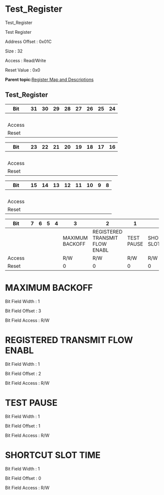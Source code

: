 # Test\_Register

Test\_Register

Test Register

Address Offset : 0x01C

Size : 32

Access : Read/Write

Reset Value : 0x0

**Parent topic:**[Register Map and Descriptions](GUID-521EA668-4C02-4A74-927B-B4C8D92B9489.md)

## Test\_Register

|Bit |31|30|29|28|27|26|25|24|
|----|---|---|---|---|---|---|---|---|
| | | | | | | | | |
|Access | | | | | | | | |
|Reset | | | | | | | | |

|Bit |23|22|21|20|19|18|17|16|
|----|---|---|---|---|---|---|---|---|
| | | | | | | | | |
|Access | | | | | | | | |
|Reset | | | | | | | | |

|Bit |15|14|13|12|11|10|9|8|
|----|---|---|---|---|---|---|---|---|
| | | | | | | | | |
|Access | | | | | | | | |
|Reset | | | | | | | | |

|Bit |7|6|5|4|3|2|1|0|
|----|---|---|---|---|---|---|---|---|
| | | | | |MAXIMUM BACKOFF|REGISTERED TRANSMIT FLOW ENABL|TEST PAUSE|SHORTCUT SLOT TIME|
|Access | | | | |R/W|R/W|R/W|R/W|
|Reset | | | | |0|0|0|0|

# MAXIMUM BACKOFF

Bit Field Width : 1

Bit Field Offset : 3

Bit Field Access : R/W

# REGISTERED TRANSMIT FLOW ENABL

Bit Field Width : 1

Bit Field Offset : 2

Bit Field Access : R/W

# TEST PAUSE

Bit Field Width : 1

Bit Field Offset : 1

Bit Field Access : R/W

# SHORTCUT SLOT TIME

Bit Field Width : 1

Bit Field Offset : 0

Bit Field Access : R/W

